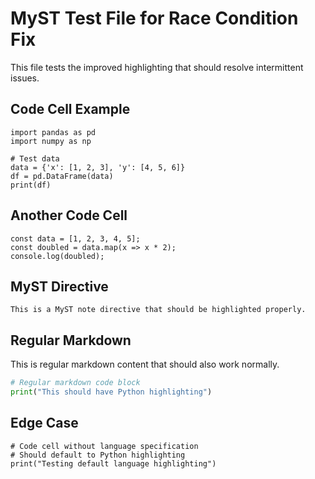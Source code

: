 # MyST Test File for Race Condition Fix

This file tests the improved highlighting that should resolve intermittent issues.

## Code Cell Example

```{code-cell} python
import pandas as pd
import numpy as np

# Test data
data = {'x': [1, 2, 3], 'y': [4, 5, 6]}
df = pd.DataFrame(data)
print(df)
```

## Another Code Cell

```{code-cell} javascript
const data = [1, 2, 3, 4, 5];
const doubled = data.map(x => x * 2);
console.log(doubled);
```

## MyST Directive

```{note}
This is a MyST note directive that should be highlighted properly.
```

## Regular Markdown

This is regular markdown content that should also work normally.

```python
# Regular markdown code block
print("This should have Python highlighting")
```

## Edge Case

```{code-cell}
# Code cell without language specification
# Should default to Python highlighting
print("Testing default language highlighting")
```